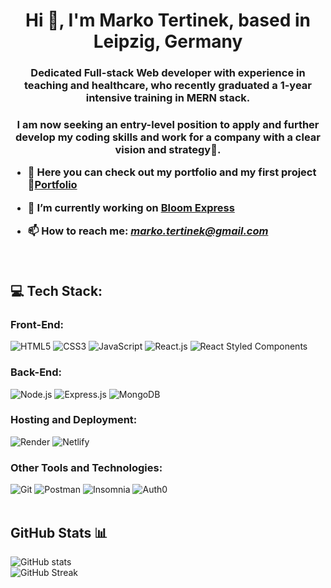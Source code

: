 <h1 align="center">Hi 👋, I'm Marko Tertinek, based in Leipzig, Germany</h1>
<h3 align="center">Dedicated Full-stack Web developer with experience in teaching and healthcare, who recently graduated a 1-year intensive training in MERN stack.<h3> 
 
<p align="center">I am now seeking an entry-level position to apply and further develop my coding skills and work for a company with a clear vision and strategy🚀.<p> 



- 🔭 Here you can check out my portfolio and my first project 📂[Portfolio](https://markotertinek.github.io/Project-web-portfolio/)

- 🌼 I’m currently working on [Bloom Express](https://bloom-express.onrender.com/)

- 📫 How to reach me: *marko.tertinek@gmail.com*

<br>

## 💻 Tech Stack:

### Front-End:
![HTML5](https://img.shields.io/badge/HTML5-%23E34F26.svg?style=for-the-badge&logo=html5&logoColor=white)
![CSS3](https://img.shields.io/badge/CSS3-%231572B6.svg?style=for-the-badge&logo=css3&logoColor=white)
![JavaScript](https://img.shields.io/badge/JavaScript-%23323330.svg?style=for-the-badge&logo=javascript&logoColor=%23F7DF1E)
![React.js](https://img.shields.io/badge/React.js-%2320232a.svg?style=for-the-badge&logo=react&logoColor=%2361DAFB)
![React Styled Components](https://img.shields.io/badge/Styled_Components-%23DB7093.svg?style=for-the-badge&logo=styled-components&logoColor=white)


### Back-End:
![Node.js](https://img.shields.io/badge/Node.js-6DA55F?style=for-the-badge&logo=node.js&logoColor=white)
![Express.js](https://img.shields.io/badge/Express.js-%23404d59.svg?style=for-the-badge)
![MongoDB](https://img.shields.io/badge/MongoDB-%234ea94b.svg?style=for-the-badge&logo=mongodb&logoColor=white)


### Hosting and Deployment:
![Render](https://img.shields.io/badge/Render-%23000000.svg?style=for-the-badge&logo=render&logoColor=#F24E1E)
![Netlify](https://img.shields.io/badge/Netlify-%23000000.svg?style=for-the-badge&logo=netlify&logoColor=#00C7B7)


### Other Tools and Technologies:
![Git](https://img.shields.io/badge/Git-fc6d26?style=for-the-badge&logo=git&logoColor=white)
![Postman](https://img.shields.io/badge/Postman-FF6C37?style=for-the-badge&logo=postman&logoColor=white)
![Insomnia](https://img.shields.io/badge/Insomnia-black?style=for-the-badge&logo=insomnia&logoColor=5849BE)
![Auth0](https://img.shields.io/badge/Auth0-EB5424?style=for-the-badge&logo=auth0&logoColor=white)
<br>
<br>


## GitHub Stats 📊 
![GitHub stats](https://github-readme-stats.vercel.app/api?username=MarkoTertinek&theme=omni&show_icons=true)
<br>
![GitHub Streak](https://github-readme-streak-stats.herokuapp.com/?user=MarkoTertinek&theme=omni&show_icons=true)







<!---
MarkoTertinek/MarkoTertinek is a ✨ special ✨ repository because its `README.md` (this file) appears on your GitHub profile.
You can click the Preview link to take a look at your changes.
--->
